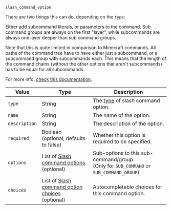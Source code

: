 `slash_command_option`

There are two things this can do, depending on the `type`:

Either add subcommand literals, or parameters to the command.
Sub command groups are always on the first "layer",
while subcommands are always one layer deeper than sub command groups.

Note that this is quite limited in comparison to Minecraft commands. All paths of the command tree have to have either just a subcommand, or a subcommand group with subcommands each.
This means that the length of the command chains (without the other options that aren't subcommands) has to be equal for all subcommands.

For more info, [check this documentation](https://canary.discord.com/developers/docs/interactions/application-commands#subcommands-and-subcommand-groups).

| Value         | Type                                                                                                     | Description                                                                                                                                                           |
|---------------|----------------------------------------------------------------------------------------------------------|-----------------------------------------------------------------------------------------------------------------------------------------------------------------------|
| `type`        | String                                                                                                   | The [type](https://discord.com/developers/docs/interactions/application-commands#application-command-object-application-command-option-type) of slash command option. |
| `name`        | String                                                                                                   | The name of the option.                                                                                                                                               |
| `description` | String                                                                                                   | The description of the option.                                                                                                                                        |
| `required`    | Boolean<br>(optional, defaults to false)                                                                 | Whether this option is required to be specified.                                                                                                                      |
| `options`     | List of [Slash command options](/parsables/commands/slash-command-option.md)<br>(optional)               | Sub-options to this sub-command/group.<br>(Only for `SUB_COMMAND` or `SUB_COMMAND_GROUP`)                                                                             |
| `choices`     | List of [Slash command option choices](/parsables/commands/slash-command-option-choice.md)<br>(optional) | Autocompletable choices for this command option.                                                                                                                      |